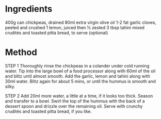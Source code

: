 # Ingredients
400g can chickpeas, drained
80ml extra virgin olive oil
1-2 fat garlic cloves, peeled and crushed
1 lemon, juiced then ½ zested
3 tbsp tahini
mixed crudités and toasted pitta bread, to serve (optional)

# Method
STEP 1
Thoroughly rinse the chickpeas in a colander under cold running water. Tip into the large bowl of a food processor along with 60ml of the oil and blitz until almost smooth. Add the garlic, lemon and tahini along with 30ml water. Blitz again for about 5 mins, or until the hummus is smooth and silky.

STEP 2
Add 20ml more water, a little at a time, if it looks too thick. Season and transfer to a bowl. Swirl the top of the hummus with the back of a dessert spoon and drizzle over the remaining oil. Serve with crunchy crudités and toasted pitta bread, if you like.


